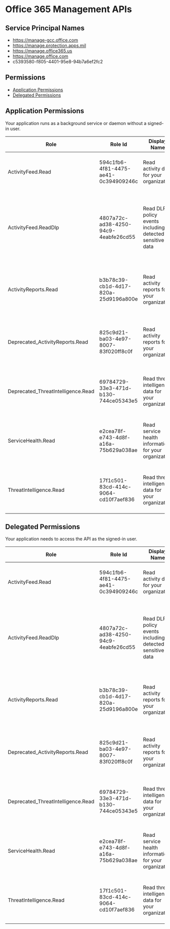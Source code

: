 # Office 365 Management APIs
## Service Principal Names
- https://manage-gcc.office.com
- https://manage.protection.apps.mil
- https://manage.office365.us
- https://manage.office.com
- c5393580-f805-4401-95e8-94b7a6ef2fc2

 ## Permissions
- [Application Permissions](#application-permissions)
- [Delegated Permissions](#delegated-permissions)

## Application Permissions
Your application runs as a background service or daemon without a signed-in user.

| Role | Role Id | Display Name | Description |
|---|---|---|---|
| ActivityFeed.Read | 594c1fb6-4f81-4475-ae41-0c394909246c | Read activity data for your organization | Allows the application to read activity data for your organization. |
| ActivityFeed.ReadDlp | 4807a72c-ad38-4250-94c9-4eabfe26cd55 | Read DLP policy events including detected sensitive data | Allows the application to read DLP policy events, including detected sensitive data, for your organization. |
| ActivityReports.Read | b3b78c39-cb1d-4d17-820a-25d9196a800e | Read activity reports for your organization | Allows the application to read service health information for your organization. |
| Deprecated_ActivityReports.Read | 825c9d21-ba03-4e97-8007-83f020ff8c0f | Read activity reports for your organization | Allows the application to read service health information for your organization. |
| Deprecated_ThreatIntelligence.Read | 69784729-33e3-471d-b130-744ce05343e5 | Read threat intelligence data for your organization | Allows the application to read threat intelligence data for your organization |
| ServiceHealth.Read | e2cea78f-e743-4d8f-a16a-75b629a038ae | Read service health information for your organization | Allows the application to read service health information for your organization. |
| ThreatIntelligence.Read | 17f1c501-83cd-414c-9064-cd10f7aef836 | Read threat intelligence data for your organization | Allows the application to read threat intelligence data for your organization |

## Delegated Permissions
Your application needs to access the API as the signed-in user. 

| Role | Role Id | Display Name | Description |
|---|---|---|---|
| ActivityFeed.Read | 594c1fb6-4f81-4475-ae41-0c394909246c | Read activity data for your organization | Allows the application to read activity data for your organization. |
| ActivityFeed.ReadDlp | 4807a72c-ad38-4250-94c9-4eabfe26cd55 | Read DLP policy events including detected sensitive data | Allows the application to read DLP policy events, including detected sensitive data, for your organization. |
| ActivityReports.Read | b3b78c39-cb1d-4d17-820a-25d9196a800e | Read activity reports for your organization | Allows the application to read service health information for your organization. |
| Deprecated_ActivityReports.Read | 825c9d21-ba03-4e97-8007-83f020ff8c0f | Read activity reports for your organization | Allows the application to read service health information for your organization. |
| Deprecated_ThreatIntelligence.Read | 69784729-33e3-471d-b130-744ce05343e5 | Read threat intelligence data for your organization | Allows the application to read threat intelligence data for your organization |
| ServiceHealth.Read | e2cea78f-e743-4d8f-a16a-75b629a038ae | Read service health information for your organization | Allows the application to read service health information for your organization. |
| ThreatIntelligence.Read | 17f1c501-83cd-414c-9064-cd10f7aef836 | Read threat intelligence data for your organization | Allows the application to read threat intelligence data for your organization |

